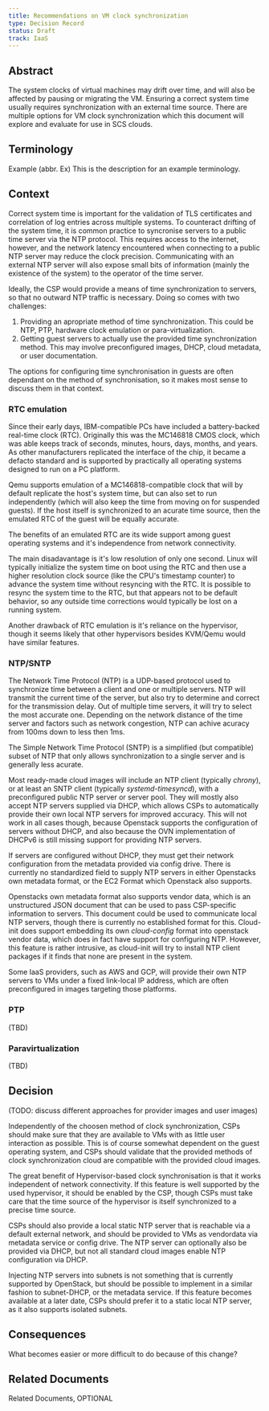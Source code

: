 ```yaml
---
title: Recommendations on VM clock synchronization
type: Decision Record
status: Draft
track: IaaS
---
```


## Abstract

The system clocks of virtual machines may drift over time, and will also be affected by pausing or migrating the VM.
Ensuring a correct system time usually requires synchronization with an external time source.
There are multiple options for VM clock synchronization which this document will explore and evaluate for use in SCS clouds.

## Terminology

Example (abbr. Ex)
  This is the description for an example terminology.

## Context

Correct system time is important for the validation of TLS certificates and correlation of log entries across multiple systems.
To counteract drifting of the system time, it is common practice to syncronise servers to a public time server via the NTP protocol.
This requires access to the internet, however, and the network latency encountered when connecting to a public NTP server may reduce the clock precision.
Communicating with an external NTP server will also expose small bits of information (mainly the existence of the system) to the operator of the time server.

Ideally, the CSP would provide a means of time synchronization to servers, so that no outward NTP traffic is necessary.
Doing so comes with two challenges:
1. Providing an apropriate method of time synchronization. This could be NTP, PTP, hardware clock emulation or para-virtualization.
2. Getting guest servers to actually use the provided time synchronization method. This may involve preconfigured images, DHCP, cloud metadata, or user documentation.

The options for configuring time synchronisation in guests are often dependant on the method of synchronisation, so it makes most sense to discuss them in that context.

### RTC emulation

Since their early days, IBM-compatible PCs have included a battery-backed real-time clock (RTC).
Originally this was the MC146818 CMOS clock, which was able keeps track of seconds, minutes, hours, days, months, and years.
As other manufacturers replicated the interface of the chip, it became a defacto standard and is supported by practically all operating systems designed to run on a PC platform.

Qemu supports emulation of a MC146818-compatible clock that will by default replicate the host's system time, but can also set to run independently (which will also keep the time from moving on for suspended guests).
If the host itself is synchronized to an acurate time source, then the emulated RTC of the guest will be equally accurate.

The benefits of an emulated RTC are its wide support among guest operating systems and it's independence from network connectivity.

The main disadavantage is it's low resolution of only one second.
Linux will typically initialize the system time on boot using the RTC and then use a higher resolution clock source (like the CPU's timestamp counter) to advance the system time without resyncing with the RTC.
It is possible to resync the system time to the RTC, but that appears not to be default behavior, so any outside time corrections would typically be lost on a running system.

Another drawback of RTC emulation is it's reliance on the hypervisor, though it seems likely that other hypervisors besides KVM/Qemu would have similar features.

### NTP/SNTP

The Network Time Protocol (NTP) is a UDP-based protocol used to synchronize time between a client and one or multiple servers.
NTP will transmit the current time of the server, but also try to determine and correct for the transmission delay.
Out of multiple time servers, it will try to select the most accurate one.
Depending on the network distance of the time server and factors such as network congestion, NTP can achive acuracy from 100ms down to less then 1ms.

The Simple Network Time Protocol (SNTP) is a simplified (but compatible) subset of NTP that only allows synchronization to a single server and is generally less acurate.

Most ready-made cloud images will include an NTP client (typically _chrony_), or at least an SNTP client (typically _systemd-timesyncd_), with a preconfigured public NTP server or server pool.
They will mostly also accept NTP servers supplied via DHCP, which allows CSPs to automatically provide their own local NTP servers for improved accuracy.
This will not work in all cases though, because Openstack supports the configuration of servers without DHCP, and also because the OVN implementation of DHCPv6 is still missing support for providing NTP servers.

If servers are configured without DHCP, they must get their network configuration from the metadata provided via config drive.
There is currently no standardized field to supply NTP servers in either Openstacks own metadata format, or the EC2 Format which Openstack also supports.

Openstacks own metadata format also supports vendor data, which is an unstructured JSON document that can be used to pass CSP-specific information to servers.
This document could be used to communicate local NTP servers, though there is currently no established format for this.
Cloud-init does support embedding its own _cloud-config_ format into openstack vendor data, which does in fact have support for configuring NTP.
However, this feature is rather intrusive, as cloud-init will try to install NTP client packages if it finds that none are present in the system.

Some IaaS providers, such as AWS and GCP, will provide their own NTP servers to VMs under a fixed link-local IP address, which are often preconfigured in images targeting those platforms.

### PTP

(TBD)

### Paravirtualization

(TBD)

## Decision

(TODO: discuss different approaches for provider images and user images)

Independently of the choosen method of clock synchronization, CSPs should make sure that they are available to VMs with as little user interaction as possible.
This is of course somewhat dependent on the guest operating system, and CSPs should validate that the provided methods of clock synchronization cloud are compatible with the provided cloud images.

The great benefit of Hypervisor-based clock synchronisation is that it works independent of network connectivity.
If this feature is well supported by the used hypervisor, it should be enabled by the CSP, though CSPs must take care that the time source of the hypervisor is itself synchronized to a precise time source.

CSPs should also provide a local static NTP server that is reachable via a default external network, and should be provided to VMs as vendordata via metadata service or config drive.
The NTP server can optionally also be provided via DHCP, but not all standard cloud images enable NTP configuration via DHCP.

Injecting NTP servers into subnets is not something that is currently supported by OpenStack, but should be possible to implement in a similar fashion to subnet-DHCP, or the metadata service.
If this feature becomes available at a later date, CSPs should prefer it to a static local NTP server, as it also supports isolated subnets.

## Consequences

What becomes easier or more difficult to do because of this change?

## Related Documents

Related Documents, OPTIONAL
